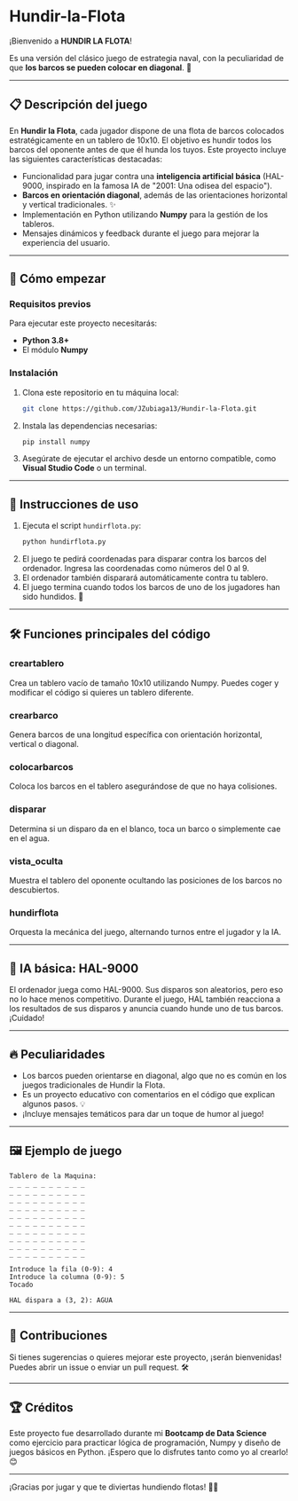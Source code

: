 # Hundir-la-Flota

¡Bienvenido a **HUNDIR LA FLOTA**! 

Es una versión del clásico juego de estrategia naval, con la peculiaridad de que **los barcos se pueden colocar en diagonal**. 🎉

---

## 📋 Descripción del juego

En **Hundir la Flota**, cada jugador dispone de una flota de barcos colocados estratégicamente en un tablero de 10x10. El objetivo es hundir todos los barcos del oponente antes de que él hunda los tuyos. Este proyecto incluye las siguientes características destacadas:

- Funcionalidad para jugar contra una **inteligencia artificial básica** (HAL-9000, inspirado en la famosa IA de "2001: Una odisea del espacio").
- **Barcos en orientación diagonal**, además de las orientaciones horizontal y vertical tradicionales. ✨
- Implementación en Python utilizando **Numpy** para la gestión de los tableros.
- Mensajes dinámicos y feedback durante el juego para mejorar la experiencia del usuario.

---

## 🚀 Cómo empezar

### Requisitos previos

Para ejecutar este proyecto necesitarás:
- **Python 3.8+**
- El módulo **Numpy**

### Instalación

1. Clona este repositorio en tu máquina local:
   ```bash
   git clone https://github.com/JZubiaga13/Hundir-la-Flota.git
   ```
2. Instala las dependencias necesarias:
   ```bash
   pip install numpy
   ```
3. Asegúrate de ejecutar el archivo desde un entorno compatible, como **Visual Studio Code** o un terminal.

---

## 📖 Instrucciones de uso

1. Ejecuta el script `hundirflota.py`:
   ```bash
   python hundirflota.py
   ```
2. El juego te pedirá coordenadas para disparar contra los barcos del ordenador. Ingresa las coordenadas como números del 0 al 9.
3. El ordenador también disparará automáticamente contra tu tablero.
4. El juego termina cuando todos los barcos de uno de los jugadores han sido hundidos. 🚩

---

## 🛠️ Funciones principales del código

### **creartablero**
Crea un tablero vacío de tamaño 10x10 utilizando Numpy. Puedes coger y modificar el código si quieres un tablero diferente.

### **crearbarco**
Genera barcos de una longitud específica con orientación horizontal, vertical o diagonal.

### **colocarbarcos**
Coloca los barcos en el tablero asegurándose de que no haya colisiones.

### **disparar**
Determina si un disparo da en el blanco, toca un barco o simplemente cae en el agua.

### **vista_oculta**
Muestra el tablero del oponente ocultando las posiciones de los barcos no descubiertos.

### **hundirflota**
Orquesta la mecánica del juego, alternando turnos entre el jugador y la IA.

---

## 🧠 IA básica: HAL-9000

El ordenador juega como HAL-9000. Sus disparos son aleatorios, pero eso no lo hace menos competitivo. Durante el juego, HAL también reacciona a los resultados de sus disparos y anuncia cuando hunde uno de tus barcos. ¡Cuidado! 

---

## 🔥 Peculiaridades

- Los barcos pueden orientarse en diagonal, algo que no es común en los juegos tradicionales de Hundir la Flota.
- Es un proyecto educativo con comentarios en el código que explican algunos pasos. 💡
- ¡Incluye mensajes temáticos para dar un toque de humor al juego! 

---

## 🖼️ Ejemplo de juego

```
Tablero de la Maquina:
_ _ _ _ _ _ _ _ _ _
_ _ _ _ _ _ _ _ _ _
_ _ _ _ _ _ _ _ _ _
_ _ _ _ _ _ _ _ _ _
_ _ _ _ _ _ _ _ _ _
_ _ _ _ _ _ _ _ _ _
_ _ _ _ _ _ _ _ _ _
_ _ _ _ _ _ _ _ _ _
_ _ _ _ _ _ _ _ _ _
_ _ _ _ _ _ _ _ _ _

Introduce la fila (0-9): 4
Introduce la columna (0-9): 5
Tocado

HAL dispara a (3, 2): AGUA
```

---

## 📌 Contribuciones

Si tienes sugerencias o quieres mejorar este proyecto, ¡serán bienvenidas! Puedes abrir un issue o enviar un pull request. 🛠️

---

## 🏆 Créditos

Este proyecto fue desarrollado durante mi **Bootcamp de Data Science** como ejercicio para practicar lógica de programación, Numpy y diseño de juegos básicos en Python. ¡Espero que lo disfrutes tanto como yo al crearlo! 😊

---

¡Gracias por jugar y que te diviertas hundiendo flotas! 🚢💥

